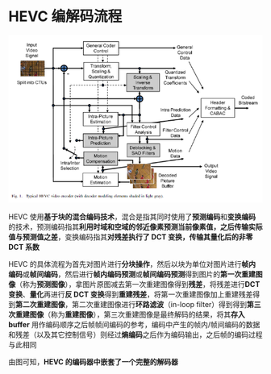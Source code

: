 # HEVC 编解码流程

![image-20201109003052560](markdown_images/image-20201109003052560.png)

HEVC 使用**基于块的混合编码技术**，混合是指其同时使用了**预测编码**和**变换编码**的技术，预测编码指其**利用时域和空域的邻近像素预测当前像素值，之后传输实际值与预测值之差**，变换编码指其**对残差执行了 DCT 变换，传输其量化后的非零 DCT 系数**

HEVC 的具体流程为首先对图片进行**分块操作**，然后以块为单位对图片进行**帧内编码**或**帧间编码**，然后进行**帧内编码预测**或**帧间编码预测**得到图片的**第一次重建图像**（称为**预测图像**），拿图片原图减去第一次重建图像得到**残差**，将残差进行**DCT变换**、**量化**再进行**反 DCT 变换**得到**重建残差**，将第一次重建图像加上重建残差得到**第二次重建图像**，第二次重建图像进行**环路滤波**（in-loop filter）得到得到**第三次重建图像**（称为**重建图像**），第三次重建图像是最终解码的结果，将其**存入 buffer** 用作编码顺序之后帧帧间编码的参考，编码中产生的帧内/帧间编码的数据和残差（以及其它控制信号）则经过**熵编码**之后作为编码输出，之后帧的编码过程与此相同

由图可知，**HEVC 的编码器中嵌套了一个完整的解码器**